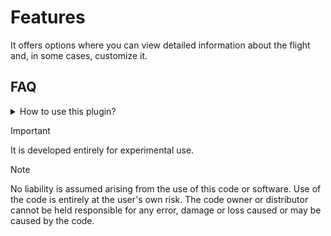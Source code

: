 # Features
It offers options where you can view detailed information about the flight and, in some cases, customize it.

## FAQ
<details>
<summary>How to use this plugin?</summary>
  
---
> #### Install Tampermonkey Extension
> You can install here: https://www.tampermonkey.net

> #### Copy Script
> After installing tampermonkey, create a new user script on tampermonkey, [copy the script](https://github.com/Ferhatduran55/geofs-flightassistant/blob/master/user.script.js) and paste it into the new user script.
---
</details>

> [!IMPORTANT]
> It is developed entirely for experimental use.

> [!NOTE]
> No liability is assumed arising from the use of this code or software. Use of the code is entirely at the user's own risk. The code owner or distributor cannot be held responsible for any error, damage or loss caused or may be caused by the code.
